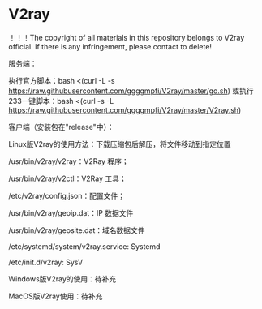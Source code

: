 # V2ray
！！！The copyright of all materials in this repository belongs to V2ray official. If there is any infringement, please contact to delete!


服务端：

执行官方脚本：bash <(curl -L -s https://raw.githubusercontent.com/ggggmpfi/V2ray/master/go.sh)
或执行233一键脚本：bash <(curl -s -L https://raw.githubusercontent.com/ggggmpfi/V2ray/master/V2ray.sh)


客户端（安装包在"release"中）：

Linux版V2ray的使用方法：下载压缩包后解压，将文件移动到指定位置

/usr/bin/v2ray/v2ray：V2Ray 程序；

/usr/bin/v2ray/v2ctl：V2Ray 工具；

/etc/v2ray/config.json：配置文件；

/usr/bin/v2ray/geoip.dat：IP 数据文件

/usr/bin/v2ray/geosite.dat：域名数据文件

/etc/systemd/system/v2ray.service: Systemd

/etc/init.d/v2ray: SysV

Windows版V2ray的使用：待补充

MacOS版V2ray使用：待补充
